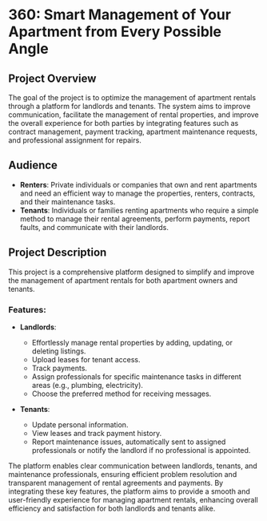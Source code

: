 # 360: Smart Management of Your Apartment from Every Possible Angle

## Project Overview
The goal of the project is to optimize the management of apartment rentals through a platform for landlords and tenants. The system aims to improve communication, facilitate the management of rental properties, and improve the overall experience for both parties by integrating features such as contract management, payment tracking, apartment maintenance requests, and professional assignment for repairs.

## Audience
- **Renters**: Private individuals or companies that own and rent apartments and need an efficient way to manage the properties, renters, contracts, and their maintenance tasks.
- **Tenants**: Individuals or families renting apartments who require a simple method to manage their rental agreements, perform payments, report faults, and communicate with their landlords.

## Project Description
This project is a comprehensive platform designed to simplify and improve the management of apartment rentals for both apartment owners and tenants. 

### Features:
- **Landlords**:
  - Effortlessly manage rental properties by adding, updating, or deleting listings.
  - Upload leases for tenant access.
  - Track payments.
  - Assign professionals for specific maintenance tasks in different areas (e.g., plumbing, electricity).
  - Choose the preferred method for receiving messages.

- **Tenants**:
  - Update personal information.
  - View leases and track payment history.
  - Report maintenance issues, automatically sent to assigned professionals or notify the landlord if no professional is appointed.

The platform enables clear communication between landlords, tenants, and maintenance professionals, ensuring efficient problem resolution and transparent management of rental agreements and payments. By integrating these key features, the platform aims to provide a smooth and user-friendly experience for managing apartment rentals, enhancing overall efficiency and satisfaction for both landlords and tenants alike.
